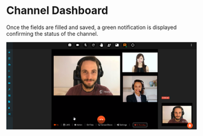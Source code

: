 # Channel Dashboard

Once the fields are filled and saved, a green notification is displayed confirming the status of the channel.

![](../../../.gitbook/assets/image%20%2829%29.png)

